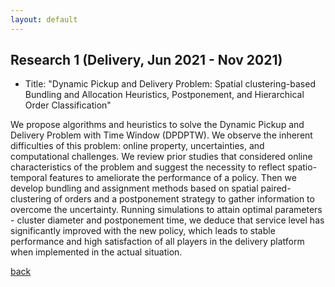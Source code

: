 ```yaml
---
layout: default
---
```


## Research 1 (Delivery, Jun 2021 - Nov 2021)
*   Title: "Dynamic Pickup and Delivery Problem: Spatial clustering-based Bundling and Allocation Heuristics, Postponement, and Hierarchical Order Classification"

We propose algorithms and heuristics to solve the Dynamic Pickup and Delivery Problem with Time Window (DPDPTW). We observe the inherent difficulties of this problem: online property, uncertainties, and computational challenges. We review prior studies that considered online characteristics of the problem and suggest the necessity to reflect spatio-temporal features to ameliorate the performance of a policy. Then we develop bundling and assignment methods based on spatial paired-clustering of orders and a postponement strategy to gather information to overcome the uncertainty. Running simulations to attain optimal parameters - cluster diameter and postponement time, we deduce that service level has significantly improved with the new policy, which leads to stable performance and high satisfaction of all players in the delivery platform when implemented in the actual situation.

[back](./)